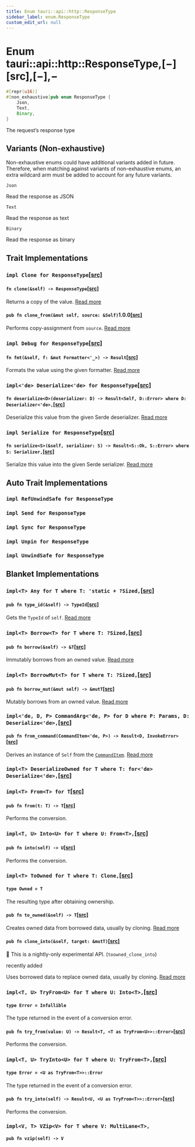 ```yaml
---
title: Enum tauri::api::http::ResponseType
sidebar_label: enum.ResponseType
custom_edit_url: null
---
```


# Enum tauri::api::http&#x3A;:ResponseType,\[−]\[src],\[−],−

```rs
#[repr(u16)]
#[non_exhaustive]pub enum ResponseType {
    Json,
    Text,
    Binary,
}
```

The request’s response type

## Variants (Non-exhaustive)

Non-exhaustive enums could have additional variants added in future. Therefore, when matching against variants of non-exhaustive enums, an extra wildcard arm must be added to account for any future variants.

`Json`

Read the response as JSON

`Text`

Read the response as text

`Binary`

Read the response as binary

## Trait Implementations

### `impl Clone for ResponseType`[\[src\]](/docs/api/rust/tauri/../../../src/tauri/api/http.rs#186 "goto source code")

#### `fn clone(&self) -> ResponseType`[\[src\]](/docs/api/rust/tauri/../../../src/tauri/api/http.rs#186 "goto source code")

Returns a copy of the value. [Read more](https://doc.rust-lang.org/nightly/core/clone/trait.Clone.html#tymethod.clone)

#### `pub fn clone_from(&mut self, source: &Self)`1.0.0[\[src\]](https://doc.rust-lang.org/nightly/src/core/clone.rs.html#130 "goto source code")

Performs copy-assignment from `source`. [Read more](https://doc.rust-lang.org/nightly/core/clone/trait.Clone.html#method.clone_from)

### `impl Debug for ResponseType`[\[src\]](/docs/api/rust/tauri/../../../src/tauri/api/http.rs#186 "goto source code")

#### `fn fmt(&self, f: &mut Formatter<'_>) -> Result`[\[src\]](/docs/api/rust/tauri/../../../src/tauri/api/http.rs#186 "goto source code")

Formats the value using the given formatter. [Read more](https://doc.rust-lang.org/nightly/core/fmt/trait.Debug.html#tymethod.fmt)

### `impl<'de> Deserialize<'de> for ResponseType`[\[src\]](/docs/api/rust/tauri/../../../src/tauri/api/http.rs#186 "goto source code")

#### `fn deserialize<D>(deserializer: D) -> Result<Self, D::Error> where D: Deserializer<'de>,`[\[src\]](/docs/api/rust/tauri/../../../src/tauri/api/http.rs#186 "goto source code")

Deserialize this value from the given Serde deserializer. [Read more](https://docs.rs/serde/1.0.126/serde/de/trait.Deserialize.html#tymethod.deserialize)

### `impl Serialize for ResponseType`[\[src\]](/docs/api/rust/tauri/../../../src/tauri/api/http.rs#186 "goto source code")

#### `fn serialize<S>(&self, serializer: S) -> Result<S::Ok, S::Error> where S: Serializer,`[\[src\]](/docs/api/rust/tauri/../../../src/tauri/api/http.rs#186 "goto source code")

Serialize this value into the given Serde serializer. [Read more](https://docs.rs/serde/1.0.126/serde/ser/trait.Serialize.html#tymethod.serialize)

## Auto Trait Implementations

### `impl RefUnwindSafe for ResponseType`

### `impl Send for ResponseType`

### `impl Sync for ResponseType`

### `impl Unpin for ResponseType`

### `impl UnwindSafe for ResponseType`

## Blanket Implementations

### `impl<T> Any for T where T: 'static + ?Sized,`[\[src\]](https://doc.rust-lang.org/nightly/src/core/any.rs.html#131-135 "goto source code")

#### `pub fn type_id(&self) -> TypeId`[\[src\]](https://doc.rust-lang.org/nightly/src/core/any.rs.html#132 "goto source code")

Gets the `TypeId` of `self`. [Read more](https://doc.rust-lang.org/nightly/core/any/trait.Any.html#tymethod.type_id)

### `impl<T> Borrow<T> for T where T: ?Sized,`[\[src\]](https://doc.rust-lang.org/nightly/src/core/borrow.rs.html#208-213 "goto source code")

#### `pub fn borrow(&self) -> &T`[\[src\]](https://doc.rust-lang.org/nightly/src/core/borrow.rs.html#210 "goto source code")

Immutably borrows from an owned value. [Read more](https://doc.rust-lang.org/nightly/core/borrow/trait.Borrow.html#tymethod.borrow)

### `impl<T> BorrowMut<T> for T where T: ?Sized,`[\[src\]](https://doc.rust-lang.org/nightly/src/core/borrow.rs.html#216-220 "goto source code")

#### `pub fn borrow_mut(&mut self) -> &mutT`[\[src\]](https://doc.rust-lang.org/nightly/src/core/borrow.rs.html#217 "goto source code")

Mutably borrows from an owned value. [Read more](https://doc.rust-lang.org/nightly/core/borrow/trait.BorrowMut.html#tymethod.borrow_mut)

### `impl<'de, D, P> CommandArg<'de, P> for D where P: Params, D: Deserialize<'de>,`[\[src\]](/docs/api/rust/tauri/../../../src/tauri/command.rs#47-52 "goto source code")

#### `pub fn from_command(CommandItem<'de, P>) -> Result<D, InvokeError>`[\[src\]](/docs/api/rust/tauri/../../../src/tauri/command.rs#48-51 "goto source code")

Derives an instance of `Self` from the [`CommandItem`](/docs/api/rust/tauri/../../../tauri/command/struct.CommandItem "CommandItem"). [Read more](/docs/api/rust/tauri/../../../tauri/command/trait.CommandArg#tymethod.from_command)

### `impl<T> DeserializeOwned for T where T: for<'de> Deserialize<'de>,`[\[src\]](https://docs.rs/serde/1.0.126/src/serde/de/mod.rs.html#603 "goto source code")

### `impl<T> From<T> for T`[\[src\]](https://doc.rust-lang.org/nightly/src/core/convert/mod.rs.html#544-548 "goto source code")

#### `pub fn from(t: T) -> T`[\[src\]](https://doc.rust-lang.org/nightly/src/core/convert/mod.rs.html#545 "goto source code")

Performs the conversion.

### `impl<T, U> Into<U> for T where U: From<T>,`[\[src\]](https://doc.rust-lang.org/nightly/src/core/convert/mod.rs.html#533-540 "goto source code")

#### `pub fn into(self) -> U`[\[src\]](https://doc.rust-lang.org/nightly/src/core/convert/mod.rs.html#537 "goto source code")

Performs the conversion.

### `impl<T> ToOwned for T where T: Clone,`[\[src\]](https://doc.rust-lang.org/nightly/src/alloc/borrow.rs.html#81-93 "goto source code")

#### `type Owned = T`

The resulting type after obtaining ownership.

#### `pub fn to_owned(&self) -> T`[\[src\]](https://doc.rust-lang.org/nightly/src/alloc/borrow.rs.html#86 "goto source code")

Creates owned data from borrowed data, usually by cloning. [Read more](https://doc.rust-lang.org/nightly/alloc/borrow/trait.ToOwned.html#tymethod.to_owned)

#### `pub fn clone_into(&self, target: &mutT)`[\[src\]](https://doc.rust-lang.org/nightly/src/alloc/borrow.rs.html#90 "goto source code")

🔬 This is a nightly-only experimental API. (`toowned_clone_into`)

recently added

Uses borrowed data to replace owned data, usually by cloning. [Read more](https://doc.rust-lang.org/nightly/alloc/borrow/trait.ToOwned.html#method.clone_into)

### `impl<T, U> TryFrom<U> for T where U: Into<T>,`[\[src\]](https://doc.rust-lang.org/nightly/src/core/convert/mod.rs.html#581-590 "goto source code")

#### `type Error = Infallible`

The type returned in the event of a conversion error.

#### `pub fn try_from(value: U) -> Result<T, <T as TryFrom<U>>::Error>`[\[src\]](https://doc.rust-lang.org/nightly/src/core/convert/mod.rs.html#587 "goto source code")

Performs the conversion.

### `impl<T, U> TryInto<U> for T where U: TryFrom<T>,`[\[src\]](https://doc.rust-lang.org/nightly/src/core/convert/mod.rs.html#567-576 "goto source code")

#### `type Error = <U as TryFrom<T>>::Error`

The type returned in the event of a conversion error.

#### `pub fn try_into(self) -> Result<U, <U as TryFrom<T>>::Error>`[\[src\]](https://doc.rust-lang.org/nightly/src/core/convert/mod.rs.html#573 "goto source code")

Performs the conversion.

### `impl<V, T> VZip<V> for T where V: MultiLane<T>,`

#### `pub fn vzip(self) -> V`
